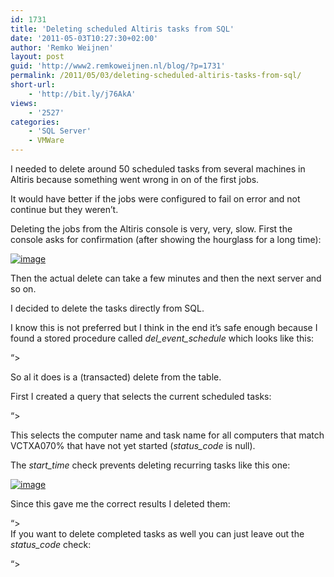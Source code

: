 ```yaml
---
id: 1731
title: 'Deleting scheduled Altiris tasks from SQL'
date: '2011-05-03T10:27:30+02:00'
author: 'Remko Weijnen'
layout: post
guid: 'http://www2.remkoweijnen.nl/blog/?p=1731'
permalink: /2011/05/03/deleting-scheduled-altiris-tasks-from-sql/
short-url:
    - 'http://bit.ly/j76AkA'
views:
    - '2527'
categories:
    - 'SQL Server'
    - VMWare
---
```


I needed to delete around 50 scheduled tasks from several machines in Altiris because something went wrong in on of the first jobs.

It would have better if the jobs were configured to fail on error and not continue but they weren’t.

Deleting the jobs from the Altiris console is very, very, slow. First the console asks for confirmation (after showing the hourglass for a long time):

[![image](http://192.168.40.25:8081/wp-content/uploads/2011/05/image_thumb10.png "image")](http://192.168.40.25:8081/wp-content/uploads/2011/05/image10.png)

Then the actual delete can take a few minutes and then the next server and so on.

I decided to delete the tasks directly from SQL.

I know this is not preferred but I think in the end it’s safe enough because I found a stored procedure called *del\_event\_schedule* which looks like this:

 “&gt;

So al it does is a (transacted) delete from the table.

First I created a query that selects the current scheduled tasks:

“&gt;

This selects the computer name and task name for all computers that match VCTXA070% that have not yet started (*status\_code* is null).

The *start\_time* check prevents deleting recurring tasks like this one:

[![image](http://192.168.40.25:8081/wp-content/uploads/2011/05/image_thumb11.png "image")](http://192.168.40.25:8081/wp-content/uploads/2011/05/image11.png)

   
Since this gave me the correct results I deleted them:

“&gt;  
If you want to delete completed tasks as well you can just leave out the *status\_code* check:

“&gt;